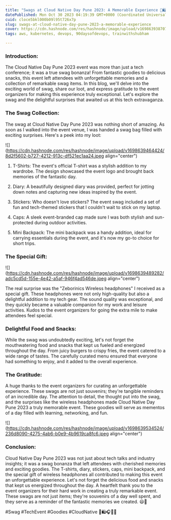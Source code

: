 ```yaml
---
title: "Swags at Cloud Native Day Pune 2023: A Memorable Experience 🎁🛍️🎧"
datePublished: Mon Oct 30 2023 04:19:39 GMT+0000 (Coordinated Universal Time)
cuid: cloce5bkl000b09l95t726x7p
slug: swags-at-cloud-native-day-pune-2023-a-memorable-experience
cover: https://cdn.hashnode.com/res/hashnode/image/upload/v1698639387072/e7c4e61a-3add-403c-9361-1e262c2c7367.jpeg
tags: aws, kubernetes, devops, 90daysofdevops, trainwithshubham

---
```


### Introduction:

The Cloud Native Day Pune 2023 event was more than just a tech conference; it was a true swag bonanza! From fantastic goodies to delicious snacks, this event left attendees with unforgettable memories and a collection of remarkable swag items. In this blog, we'll delve into the exciting world of swag, share our loot, and express gratitude to the event organizers for making this experience truly exceptional. Let's explore the swag and the delightful surprises that awaited us at this tech extravaganza.

### The Swag Collection:

The swag at Cloud Native Day Pune 2023 was nothing short of amazing. As soon as I walked into the event venue, I was handed a swag bag filled with exciting surprises. Here's a peek into my loot:

![](https://cdn.hashnode.com/res/hashnode/image/upload/v1698639464424/8d2f5602-b727-4212-913c-df521ec1aa24.jpeg align="center")

1. T-Shirts: The event's official T-shirt was a stylish addition to my wardrobe. The design showcased the event logo and brought back memories of the fantastic day.
    
2. Diary: A beautifully designed diary was provided, perfect for jotting down notes and capturing new ideas inspired by the event.
    
3. Stickers: Who doesn't love stickers? The event swag included a set of fun and tech-themed stickers that I couldn't wait to stick on my laptop.
    
4. Caps: A sleek event-branded cap made sure I was both stylish and sun-protected during outdoor activities.
    
5. Mini Backpack: The mini backpack was a handy addition, ideal for carrying essentials during the event, and it's now my go-to choice for short trips.
    

### The Special Gift:

![](https://cdn.hashnode.com/res/hashnode/image/upload/v1698639489282/adc5cd5d-155e-4e42-a5af-946f4ad546de.jpeg align="center")

The real surprise was the "Zeborinics Wireless headphones" I received as a special gift. These headphones were not only high-quality but also a delightful addition to my tech gear. The sound quality was exceptional, and they quickly became a valuable companion for my work and leisure activities. Kudos to the event organizers for going the extra mile to make attendees feel special.

### Delightful Food and Snacks:

While the swag was undoubtedly exciting, let's not forget the mouthwatering food and snacks that kept us fueled and energized throughout the day. From juicy burgers to crispy fries, the event catered to a wide range of tastes. The carefully curated menu ensured that everyone had something to enjoy, and it added to the overall experience.

### The Gratitude:

A huge thanks to the event organizers for curating an unforgettable experience. These swags are not just souvenirs; they're tangible reminders of an incredible day. The attention to detail, the thought put into the swag, and the surprises like the wireless headphones made Cloud Native Day Pune 2023 a truly memorable event. These goodies will serve as mementos of a day filled with learning, networking, and fun.

![](https://cdn.hashnode.com/res/hashnode/image/upload/v1698639534524/236d8090-4275-4ab6-b0e9-4b9619ca8fc6.jpeg align="center")

### Conclusion:

Cloud Native Day Pune 2023 was not just about tech talks and industry insights; it was a swag bonanza that left attendees with cherished memories and exciting goodies. The T-shirts, diary, stickers, caps, mini backpack, and the special gift of wireless headphones all contributed to making this event an unforgettable experience. Let's not forget the delicious food and snacks that kept us energized throughout the day. A heartfelt thank you to the event organizers for their hard work in creating a truly remarkable event. These swags are not just items; they're souvenirs of a day well spent, and they serve as a reminder of the fantastic memories we created. 😃🙌

#Swag #TechEvent #Goodies #CloudNative 🎁🛍️🎧🍔🍟